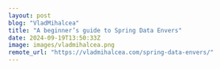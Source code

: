 ```yaml
---
layout: post
blog: "VladMihalcea"
title: "A beginner’s guide to Spring Data Envers"
date: 2024-09-19T13:50:33Z
image: images/vladmihalcea.png
remote_url: "https://vladmihalcea.com/spring-data-envers/"
---
```

